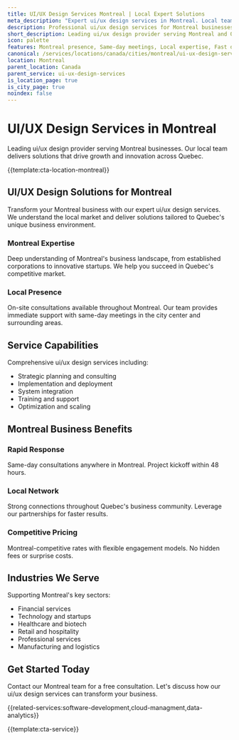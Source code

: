 ```yaml
---
title: UI/UX Design Services Montreal | Local Expert Solutions
meta_description: "Expert ui/ux design services in Montreal. Local team, same-day consultations, proven results. Transform your business today."
description: Professional ui/ux design services for Montreal businesses
short_description: Leading ui/ux design provider serving Montreal and Quebec.
icon: palette
features: Montreal presence, Same-day meetings, Local expertise, Fast deployment, Competitive rates, Proven track record
canonical: /services/locations/canada/cities/montreal/ui-ux-design-services-montreal.html
location: Montreal
parent_location: Canada
parent_service: ui-ux-design-services
is_location_page: true
is_city_page: true
noindex: false
---
```


# UI/UX Design Services in Montreal

Leading ui/ux design provider serving Montreal businesses. Our local team delivers solutions that drive growth and innovation across Quebec.

{{template:cta-location-montreal}}

## UI/UX Design Solutions for Montreal

Transform your Montreal business with our expert ui/ux design services. We understand the local market and deliver solutions tailored to Quebec's unique business environment.

### Montreal Expertise

Deep understanding of Montreal's business landscape, from established corporations to innovative startups. We help you succeed in Quebec's competitive market.

### Local Presence

On-site consultations available throughout Montreal. Our team provides immediate support with same-day meetings in the city center and surrounding areas.

## Service Capabilities

Comprehensive ui/ux design services including:
- Strategic planning and consulting
- Implementation and deployment
- System integration
- Training and support
- Optimization and scaling

## Montreal Business Benefits

### Rapid Response
Same-day consultations anywhere in Montreal. Project kickoff within 48 hours.

### Local Network
Strong connections throughout Quebec's business community. Leverage our partnerships for faster results.

### Competitive Pricing
Montreal-competitive rates with flexible engagement models. No hidden fees or surprise costs.

## Industries We Serve

Supporting Montreal's key sectors:
- Financial services
- Technology and startups
- Healthcare and biotech
- Retail and hospitality
- Professional services
- Manufacturing and logistics

## Get Started Today

Contact our Montreal team for a free consultation. Let's discuss how our ui/ux design services can transform your business.

{{related-services:software-development,cloud-managment,data-analytics}}

{{template:cta-service}}
